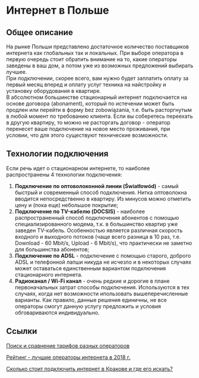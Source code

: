 # Интернет в Польше

## Общее описание 

На рынке Польши представлено достаточное количество поставщиков интернета как глобальных так и локальных. При выборе оператора в первую очередь стоит обратить внимание на то, какие операторы заведены в ваш дом, а потом уже из возможных предложений выбирать лучшее.  
При подключении, скорее всего, вам нужно будет заплатить оплату за первый месяц вперед и оплату услуг техника на найстройку и установку оборудования в квартире.  
В абсолютном большинстве стационарный интернет подключается на основе договора (abonament), который по истечении может быть продлен или перейти в форму bez zobowiązania, т.е. быть расторгнутым в любой момент по требованию клиента. Если вы соберетесь переехать в другую квартиру, то можно не расторгать договор - оператор перенесет ваше подключение на новое место проживания, при условии, что для этого существуют технические возможности. 

## Технологии подключения

Если речь идет о стационарном интернете, то наиболее распространены 4 технологии подключения:  
1. **Подключение по оптоволоконной линии (Światłowód)** - самый быстрый и современный способ подключения. Нитка оптоволокна вводится непосредственно в квартиру. Из минусов можно отметить цену и (пока еще) небольшое покрытие; 
2. **Подключение по TV-кабелю (DOCSIS)** - наиболее распространенный способ подключения абонентов с помощью специализированного модема, т.к. в большинство квартир уже заведен TV-кабель. Особенностью является различная скорость входного и выходного потоков (чаще всего разница в 10 раз, т.е. Download - 60 Mbit/s, Upload - 6 Mbit/s), что практически не заметно для большинства абонентов;
3. **Подключение по ADSL** - подключение с помощью старого, доброго ADSL и телефонной лапши никуда не исчезло и в некоторых случаях может оставаться единственным вариантом подключения стационарного интернета. 
4. **Радиоканал / Wi-Fi канал** - очень редкие и дорогие в плане первоначальных затрат способы подключения. Используются в тех случаях, когда нет возможности ипользовать вышеперечисленные варианты. Как правило, данные решения единичны, не все операторы смогут данную услугу предложить и условия обговариваются индивидуально. 

## Ссылки

[Поиск и сравнение тарифов разных операторов](https://panwybierak.pl/)  

[Рейтинг - лучшие операторы интернета в 2018 г.](https://rankinginternetu.pl/internet-stacjonarny-do-domu/)

[Сколько стоит подключить интернет в Кракове и где его искать?](http://inkrakow.com.ua/%D0%B6%D0%B8%D0%BB%D1%8C%D0%B5/%D1%81%D0%BA%D0%BE%D0%BB%D1%8C%D0%BA%D0%BE-%D1%81%D1%82%D0%BE%D0%B8%D1%82-%D0%B8%D0%BD%D1%82%D0%B5%D1%80%D0%BD%D0%B5%D1%82-%D0%B2-%D0%BA%D1%80%D0%B0%D0%BA%D0%BE%D0%B2%D0%B5/)  